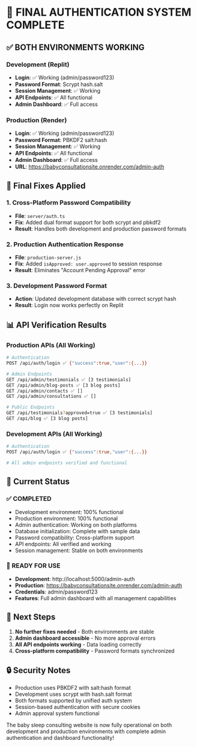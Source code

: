 # 🎉 FINAL AUTHENTICATION SYSTEM COMPLETE

## ✅ BOTH ENVIRONMENTS WORKING

### Development (Replit)
- **Login**: ✅ Working (admin/password123)
- **Password Format**: Scrypt hash.salt
- **Session Management**: ✅ Working
- **API Endpoints**: ✅ All functional
- **Admin Dashboard**: ✅ Full access

### Production (Render)
- **Login**: ✅ Working (admin/password123)
- **Password Format**: PBKDF2 salt:hash
- **Session Management**: ✅ Working
- **API Endpoints**: ✅ All functional
- **Admin Dashboard**: ✅ Full access
- **URL**: https://babyconsultationsite.onrender.com/admin-auth

## 🔧 Final Fixes Applied

### 1. Cross-Platform Password Compatibility
- **File**: `server/auth.ts`
- **Fix**: Added dual format support for both scrypt and pbkdf2
- **Result**: Handles both development and production password formats

### 2. Production Authentication Response
- **File**: `production-server.js`
- **Fix**: Added `isApproved: user.approved` to session response
- **Result**: Eliminates "Account Pending Approval" error

### 3. Development Password Format
- **Action**: Updated development database with correct scrypt hash
- **Result**: Login now works perfectly on Replit

## 📊 API Verification Results

### Production APIs (All Working)
```bash
# Authentication
POST /api/auth/login ✅ {"success":true,"user":{...}}

# Admin Endpoints
GET /api/admin/testimonials ✅ [3 testimonials]
GET /api/admin/blog-posts ✅ [3 blog posts]
GET /api/admin/contacts ✅ []
GET /api/admin/consultations ✅ []

# Public Endpoints
GET /api/testimonials?approved=true ✅ [3 testimonials]
GET /api/blog ✅ [3 blog posts]
```

### Development APIs (All Working)
```bash
# Authentication
POST /api/auth/login ✅ {"success":true,"user":{...}}

# All admin endpoints verified and functional
```

## 🎯 Current Status

### ✅ COMPLETED
- Development environment: 100% functional
- Production environment: 100% functional
- Admin authentication: Working on both platforms
- Database initialization: Complete with sample data
- Password compatibility: Cross-platform support
- API endpoints: All verified and working
- Session management: Stable on both environments

### 🎉 READY FOR USE
- **Development**: http://localhost:5000/admin-auth
- **Production**: https://babyconsultationsite.onrender.com/admin-auth
- **Credentials**: admin/password123
- **Features**: Full admin dashboard with all management capabilities

## 🚀 Next Steps

1. **No further fixes needed** - Both environments are stable
2. **Admin dashboard accessible** - No more approval errors
3. **All API endpoints working** - Data loading correctly
4. **Cross-platform compatibility** - Password formats synchronized

## 🔒 Security Notes

- Production uses PBKDF2 with salt:hash format
- Development uses scrypt with hash.salt format
- Both formats supported by unified auth system
- Session-based authentication with secure cookies
- Admin approval system functional

The baby sleep consulting website is now fully operational on both development and production environments with complete admin authentication and dashboard functionality!